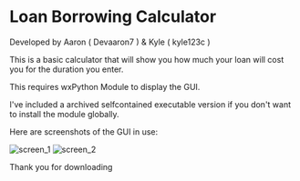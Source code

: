 # Loan Borrowing Calculator

Developed by Aaron ( Devaaron7 ) & Kyle ( kyle123c ) 

This is a basic calculator that will show you how much your loan will cost you for the duration you enter.

This requires wxPython Module to display the GUI. 

I've included a archived selfcontained executable version if you don't want to install the module globally.

Here are screenshots of the GUI in use:

![screen_1](https://user-images.githubusercontent.com/65022882/94364644-fb88af00-0098-11eb-9aae-0d04ad1ee103.jpg)
![screen_2](https://user-images.githubusercontent.com/65022882/94364648-fc214580-0098-11eb-9a11-bde2863d0ca4.jpg)

Thank you for downloading
